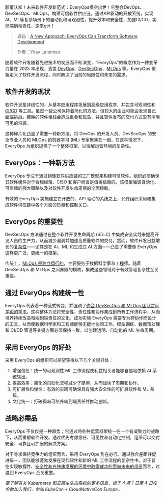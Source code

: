
<!--
title: 一种新方法：EveryOps可以转变软件开发
cover: https://cdn.thenewstack.io/media/2025/03/2088b116-everyops.jpg
summary: 颠覆认知！未来软件开发新范式：EveryOps横空出世！它整合DevOps、DevSecOps、MLOps，构建可信软件供应链。通过API驱动的开放系统，实现AI、ML等复杂场景下的自动化和可观测性，提升效率和安全性，加速CI/CD，实现端到端责任，速来get！
-->

颠覆认知！未来软件开发新范式：EveryOps横空出世！它整合DevOps、DevSecOps、MLOps，构建可信软件供应链。通过API驱动的开放系统，实现AI、ML等复杂场景下的自动化和可观测性，提升效率和安全性，加速CI/CD，实现端到端责任，速来get！

> 译自：[A New Approach: EveryOps Can Transform Software Development](https://thenewstack.io/a-new-approach-everyops-can-transform-software-development/)
> 
> 作者：Yoav Landman

随着软件开发随着先进技术的发展而不断演变，“EveryOps”的概念作为一种变革力量在 2025 年出现，涵盖 [DevOps](https://thenewstack.io/devops/)、[DevSecOps](https://thenewstack.io/what-is-devsecops/)、[MLOps](https://thenewstack.io/what-is-mlops/) 等。EveryOps 重新定义了软件开发流程，同时解决了当前的局限性和未来的需求。

## 软件开发的现状

软件开发是非线性的，从基本应用程序发展到高级应用程序，并包含可观测性和 [CI/CD](https://thenewstack.io/ci-cd/) 等工具。虽然一些公司保持着简化的方法，但较大的企业可能会发现自己面临挑战，臃肿的软件堆栈会造成重叠和孤岛，并且软件发布的交付方式没有清晰可见的沿袭。

这种碎片化凸显了需要一种新方法，将 DevOps 的开发人员、DevSecOps 的安全专业人员和 MLOps 的机器学习 (ML) 专家聚集在一起。在这种情况下，EveryOps 为组织提供了一个整体框架，以理解运营环境的复杂性。

## EveryOps：一种新方法

EveryOps 专注于通过镜像软件供应链的工厂模型来构建可信软件。组织必须确保其软件组件对于合规经理、CISO 和客户而言是值得信赖的。该模型强调自动化、可信赖的强大策略以及对软件开发生命周期的全面控制。

有效的 EveryOps 实施建立在开放的、API 驱动的系统之上，允许组织采用和集成软件供应链中各个方面的质量和控制关口。

## EveryOps 的重要性

DevSecOps 方法通过在整个软件开发生命周期 (SDLC) 中集成安全实践来提高开发人员的生产力，从而减少漏洞并加速高质量软件的交付。然而，软件开发日益增长的[复杂性](https://thenewstack.io/is-ai-the-antidote-to-software-development-complexity/)——尤其是在 AI、ML 和生成式 AI 方面——凸显了需要像 EveryOps 这样更广泛、更统一的框架。

传统上，[MLOps 是独立运行的](https://thenewstack.io/what-is-mlops/)，主要服务于数据科学家和工程师。随着 DevSecOps 和 MLOps 之间界限的模糊，集成这些领域对于有效管理复杂性至关重要。

## 通过 EveryOps 构建统一性

EveryOps 代表着一种范式转变，并强调了[弥合 DevSecOps 和 MLOps 团队之间差距的需求](https://thenewstack.io/for-ai-to-succeed-mlops-needs-a-bridge-to-devops/)。这种整体方法将安全性、责任性和协作集成到所有工作流程中，从而培养持续改进和端到端责任的文化。成功实施 EveryOps 需要专为跨协作而设计的工具，从而使数据科学家和工程师能够无缝地协同工作。模型训练、数据预处理和 CI/CD 管道等关键方面必须保持一致，以创建透明、自动化的 ML 生命周期。

## 采用 EveryOps 的好处

采用 EveryOps 的组织可以期望获得以下几个关键好处：

1. 增强信任：统一的可观测性 ML 工作流程使利益相关者能够自信地依赖 AI 系统输出。
2. 提高效率：简化的自动化流程减少了摩擦，从而加快了周期和协作。
3. 可扩展性和弹性：有效的实践可确保具有强大安全性的可扩展软件和 ML 系统。
4. 文化统一：打破孤岛可培养端到端责任并推动创新。

## 战略必需品

EveryOps 不仅仅是一种趋势；它通过将各种运营框架统一在一个有凝聚力的战略下，从而重塑软件开发。通过优先考虑信任、可见性和自动化控制，组织可以交付安全、可靠且可扩展的解决方案。

对于寻求保持竞争力的组织而言，采用 EveryOps 势在必行。通过弥合差距并促进统一，团队能够蓬勃发展在现代软件和新的 ML 工作流程的复杂性中。对于旨在实现敏捷性、[安全性和在快速发展的环境中取得成功的面向未来的组织](https://thenewstack.io/kubernetes-security-report-evolving-landscape-of-devsecops/)而言，过渡到 EveryOps 至关重要。

*要了解有关 Kubernetes 和云原生生态系统的更多信息，请于 4 月 1 日至 4 日在伦敦加入我们，参加 KubeCon + CloudNativeCon Europe。*
